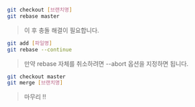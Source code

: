 ```bash
git checkout [브랜치명]
git rebase master
```
> 이 후 충돌 해결이 필요합니다.<br>

```bash
git add [파일명]
git rebase --continue
```
> 만약 rebase 자체를 취소하려면 --abort 옵션을 지정하면 됩니다.<br>

```bash
git checkout master
git merge [브랜치명]
```
> 마무리 !!<br>
